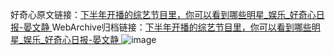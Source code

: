 好奇心原文链接：[下半年开播的综艺节目里，你可以看到哪些明星_娱乐_好奇心日报-晏文静 ](https://www.qdaily.com/articles/11013.html)
WebArchive归档链接：[下半年开播的综艺节目里，你可以看到哪些明星_娱乐_好奇心日报-晏文静 ](http://web.archive.org/web/20190623163526/https://www.qdaily.com/articles/11013.html)
![image](http://ww3.sinaimg.cn/large/007d5XDply1g3wcknge8nj30u057iqv5)